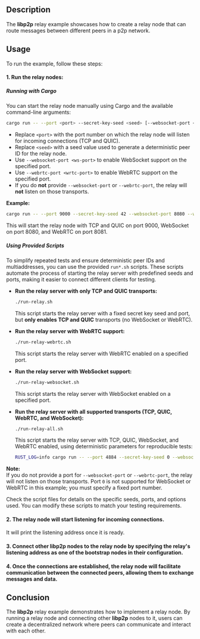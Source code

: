 ## Description

The **libp2p** relay example showcases how to create a relay node that can route messages between different peers in a p2p network.

## Usage

To run the example, follow these steps:

#### 1. Run the relay nodes:
##### Running with Cargo

You can start the relay node manually using Cargo and the available command-line arguments:

```sh
cargo run -- --port <port> --secret-key-seed <seed> [--websocket-port <ws-port>] [--webrtc-port <wrtc-port>]
```

- Replace `<port>` with the port number on which the relay node will listen for incoming connections (TCP and QUIC).
- Replace `<seed>` with a seed value used to generate a deterministic peer ID for the relay node.
- Use `--websocket-port <ws-port>` to enable WebSocket support on the specified port.
- Use `--webrtc-port <wrtc-port>` to enable WebRTC support on the specified port.
- If you do **not** provide `--websocket-port` or `--webrtc-port`, the relay will **not** listen on those transports.

**Example:**
```sh
cargo run -- --port 9000 --secret-key-seed 42 --websocket-port 8080 --webrtc-port 8081
```
This will start the relay node with TCP and QUIC on port 9000, WebSocket on port 8080, and WebRTC on port 8081.

##### Using Provided Scripts

To simplify repeated tests and ensure deterministic peer IDs and multiaddresses, you can use the provided `run*.sh` scripts. These scripts automate the process of starting the relay server with predefined seeds and ports, making it easier to connect different clients for testing.

- **Run the relay server with only TCP and QUIC transports:**
  ```sh
  ./run-relay.sh
  ```
  This script starts the relay server with a fixed secret key seed and port, but **only enables TCP and QUIC** transports (no WebSocket or WebRTC).

- **Run the relay server with WebRTC support:**
  ```sh
  ./run-relay-webrtc.sh
  ```
  This script starts the relay server with WebRTC enabled on a specified port.

- **Run the relay server with WebSocket support:**
  ```sh
  ./run-relay-websocket.sh
  ```
  This script starts the relay server with WebSocket enabled on a specified port.

- **Run the relay server with all supported transports (TCP, QUIC, WebRTC, and WebSocket):**
  ```sh
  ./run-relay-all.sh
  ```
  This script starts the relay server with TCP, QUIC, WebSocket, and WebRTC enabled, using deterministic parameters for reproducible tests:
  ```sh
  RUST_LOG=info cargo run -- --port 4884 --secret-key-seed 0 --websocket-port 8080 --webrtc-port 8081
  ```

**Note:**  
If you do not provide a port for `--websocket-port` or `--webrtc-port`, the relay will not listen on those transports. Port `0` is not supported for WebSocket or WebRTC in this example; you must specify a fixed port number.

Check the script files for details on the specific seeds, ports, and options used. You can modify these scripts to match your testing requirements.


#### 2. The relay node will start listening for incoming connections.
   It will print the listening address once it is ready.

#### 3. Connect other **libp2p** nodes to the relay node by specifying the relay's listening address as one of the bootstrap nodes in their configuration.

#### 4. Once the connections are established, the relay node will facilitate communication between the connected peers, allowing them to exchange messages and data.

## Conclusion

The **libp2p** relay example demonstrates how to implement a relay node.
By running a relay node and connecting other **libp2p** nodes to it, users can create a decentralized network where peers can communicate and interact with each other.
